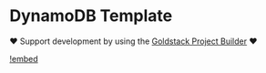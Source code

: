 # DynamoDB Template

❤️ Support development by using the [Goldstack Project Builder](https://goldstack.party) ❤️

[!embed](../../../docs/docs/templates/dynamodb/index.md)
